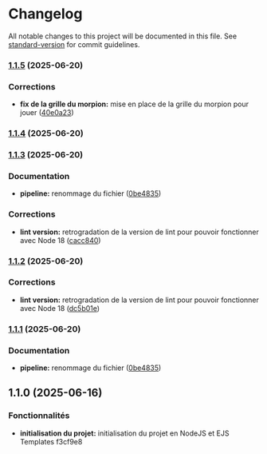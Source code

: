 # Changelog

All notable changes to this project will be documented in this file. See [standard-version](https://github.com/conventional-changelog/standard-version) for commit guidelines.

### [1.1.5](https://gitlab.com/ynov-gitprojet/TicTacToe/compare/v1.1.4...v1.1.5) (2025-06-20)


### Corrections

* **fix de la grille du morpion:** mise en place de la grille du morpion pour jouer ([40e0a23](https://gitlab.com/ynov-gitprojet/TicTacToe/commit/40e0a23f364495e487a59ab5fa02ccacfecb28ce))

### [1.1.4](https://gitlab.com/ynov-gitprojet/TicTacToe/compare/v1.1.3...v1.1.4) (2025-06-20)

### [1.1.3](https://gitlab.com/ynov-gitprojet/TicTacToe/compare/v1.1.0...v1.1.3) (2025-06-20)


### Documentation

* **pipeline:** renommage du fichier ([0be4835](https://gitlab.com/ynov-gitprojet/TicTacToe/commit/0be4835fd6589174d5341df8882c55d0f50b8448))


### Corrections

* **lint version:** retrogradation de la version de lint pour pouvoir fonctionner avec Node 18 ([cacc840](https://gitlab.com/ynov-gitprojet/TicTacToe/commit/cacc8405221ca482bbe4265c6ddb95aa30a64de2))

### [1.1.2](https://gitlab.com/ynov-gitprojet/TicTacToe/compare/v1.1.1...v1.1.2) (2025-06-20)


### Corrections

* **lint version:** retrogradation de la version de lint pour pouvoir fonctionner avec Node 18 ([dc5b01e](https://gitlab.com/ynov-gitprojet/TicTacToe/commit/dc5b01e9b433c23675b4e5df605cfc84c0dd8ca5))

### [1.1.1](https://gitlab.com/ynov-gitprojet/TicTacToe/compare/v1.1.0...v1.1.1) (2025-06-20)


### Documentation

* **pipeline:** renommage du fichier ([0be4835](https://gitlab.com/ynov-gitprojet/TicTacToe/commit/0be4835fd6589174d5341df8882c55d0f50b8448))

## 1.1.0 (2025-06-16)


### Fonctionnalités

* **initialisation du projet:** initialisation du projet en NodeJS et EJS Templates f3cf9e8
